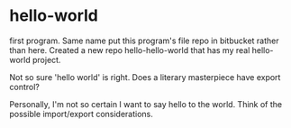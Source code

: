 # hello-world
first program.
Same name put this program's file repo in bitbucket rather than here.
Created a new repo hello-hello-world that has my real hello-world project.

Not so sure 'hello world' is right. Does a literary masterpiece have export control?

Personally, I'm not so certain I want to say hello to the world. Think of the possible import/export considerations.
